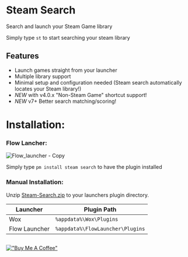
# Steam Search
Search and launch your Steam Game library

Simply type `st` to start searching your steam library


## Features

* Launch games straight from your launcher
* Multiple library support
* Minimal setup and configuration needed (Steam search automatically locates your Steam library!)
* *NEW* with v4.0.x "Non-Steam Game" shortcut support!
* *NEW* v7+ Better search matching/scoring!

# Installation:

### Flow Lancher:
![Flow_launcher - Copy](https://user-images.githubusercontent.com/535299/145102800-c6c46331-c9e2-4aa4-b492-be219b0b41ff.png)

Simply type `pm install steam search` to have the plugin installed

### Manual Installation:

Unzip [Steam-Search.zip](https://github.com/Garulf/Steam-Search/releases/latest) to your launchers plugin directory.

| Launcher      | Plugin Path                      |
|---------------|----------------------------------|
| Wox           | `%appdata%\Wox\Plugins`          |
| Flow Launcher | `%appdata%\FlowLauncher\Plugins` |

##
[!["Buy Me A Coffee"](https://www.buymeacoffee.com/assets/img/custom_images/orange_img.png)](https://www.buymeacoffee.com/garulf)
